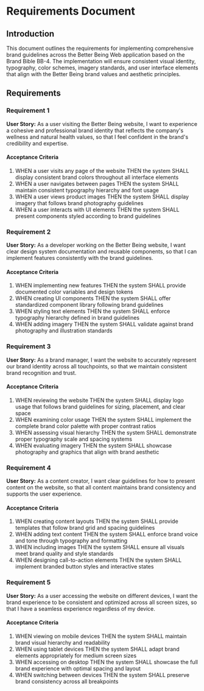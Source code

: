 # Requirements Document

## Introduction

This document outlines the requirements for implementing comprehensive brand guidelines across the Better Being Web application based on the Brand Bible BB-4. The implementation will ensure consistent visual identity, typography, color schemes, imagery standards, and user interface elements that align with the Better Being brand values and aesthetic principles.

## Requirements

### Requirement 1

**User Story:** As a user visiting the Better Being website, I want to experience a cohesive and professional brand identity that reflects the company's wellness and natural health values, so that I feel confident in the brand's credibility and expertise.

#### Acceptance Criteria

1. WHEN a user visits any page of the website THEN the system SHALL display consistent brand colors throughout all interface elements
2. WHEN a user navigates between pages THEN the system SHALL maintain consistent typography hierarchy and font usage
3. WHEN a user views product images THEN the system SHALL display imagery that follows brand photography guidelines
4. WHEN a user interacts with UI elements THEN the system SHALL present components styled according to brand guidelines

### Requirement 2

**User Story:** As a developer working on the Better Being website, I want clear design system documentation and reusable components, so that I can implement features consistently with the brand guidelines.

#### Acceptance Criteria

1. WHEN implementing new features THEN the system SHALL provide documented color variables and design tokens
2. WHEN creating UI components THEN the system SHALL offer standardized component library following brand guidelines
3. WHEN styling text elements THEN the system SHALL enforce typography hierarchy defined in brand guidelines
4. WHEN adding imagery THEN the system SHALL validate against brand photography and illustration standards

### Requirement 3

**User Story:** As a brand manager, I want the website to accurately represent our brand identity across all touchpoints, so that we maintain consistent brand recognition and trust.

#### Acceptance Criteria

1. WHEN reviewing the website THEN the system SHALL display logo usage that follows brand guidelines for sizing, placement, and clear space
2. WHEN examining color usage THEN the system SHALL implement the complete brand color palette with proper contrast ratios
3. WHEN assessing visual hierarchy THEN the system SHALL demonstrate proper typography scale and spacing systems
4. WHEN evaluating imagery THEN the system SHALL showcase photography and graphics that align with brand aesthetic

### Requirement 4

**User Story:** As a content creator, I want clear guidelines for how to present content on the website, so that all content maintains brand consistency and supports the user experience.

#### Acceptance Criteria

1. WHEN creating content layouts THEN the system SHALL provide templates that follow brand grid and spacing guidelines
2. WHEN adding text content THEN the system SHALL enforce brand voice and tone through typography and formatting
3. WHEN including images THEN the system SHALL ensure all visuals meet brand quality and style standards
4. WHEN designing call-to-action elements THEN the system SHALL implement branded button styles and interactive states

### Requirement 5

**User Story:** As a user accessing the website on different devices, I want the brand experience to be consistent and optimized across all screen sizes, so that I have a seamless experience regardless of my device.

#### Acceptance Criteria

1. WHEN viewing on mobile devices THEN the system SHALL maintain brand visual hierarchy and readability
2. WHEN using tablet devices THEN the system SHALL adapt brand elements appropriately for medium screen sizes
3. WHEN accessing on desktop THEN the system SHALL showcase the full brand experience with optimal spacing and layout
4. WHEN switching between devices THEN the system SHALL preserve brand consistency across all breakpoints